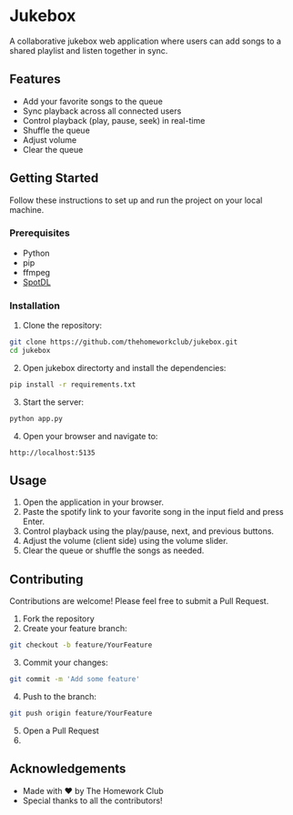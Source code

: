 # Jukebox

A collaborative jukebox web application where users can add songs to a shared playlist and listen together in sync.

## Features

- Add your favorite songs to the queue
- Sync playback across all connected users
- Control playback (play, pause, seek) in real-time
- Shuffle the queue
- Adjust volume
- Clear the queue

## Getting Started

Follow these instructions to set up and run the project on your local machine.

### Prerequisites

- Python
- pip
- ffmpeg
- [SpotDL](https://github.com/spotDL/spotify-downloader)

### Installation

1. Clone the repository:

```bash
git clone https://github.com/thehomeworkclub/jukebox.git
cd jukebox
```

2. Open jukebox directorty and install the dependencies:

```bash
pip install -r requirements.txt
```

3. Start the server:

```bash
python app.py
```

4. Open your browser and navigate to:

```
http://localhost:5135
```

## Usage

1. Open the application in your browser.
2. Paste the spotify link to your favorite song in the input field and press Enter.
3. Control playback using the play/pause, next, and previous buttons.
4. Adjust the volume (client side) using the volume slider.
5. Clear the queue or shuffle the songs as needed.


## Contributing

Contributions are welcome! Please feel free to submit a Pull Request.

1. Fork the repository
2. Create your feature branch:

```bash
git checkout -b feature/YourFeature
```

3. Commit your changes:

```bash
git commit -m 'Add some feature'
```

4. Push to the branch:

```bash
git push origin feature/YourFeature
```

5. Open a Pull Request
6. 

## Acknowledgements

- Made with ❤️ by The Homework Club
- Special thanks to all the contributors!
